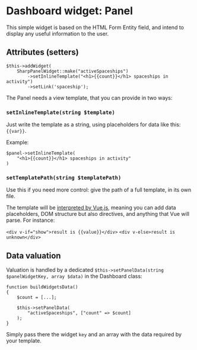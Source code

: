 # Dashboard widget: Panel

This simple widget is based on the HTML Form Entity field, and intend to display any useful information to the user.

## Attributes (setters)

    $this->addWidget(
        SharpPanelWidget::make("activeSpaceships")
            ->setInlineTemplate("<h1>{{count}}</h1> spaceships in activity")
            ->setLink('spaceship');

The Panel needs a view template, that you can provide in two ways:

### `setInlineTemplate(string $template)`

Just write the template as a string, using placeholders for data like this: `{{var}}`.

Example:

    $panel->setInlineTemplate(
        "<h1>{{count}}</h1> spaceships in activity"
    )


### `setTemplatePath(string $templatePath)`

Use this if you need more control: give the path of a full template, in its own file.

The template will be [interpreted by Vue.js](https://vuejs.org/v2/guide/syntax.html), meaning you can add data placeholders, DOM structure but also directives, and anything that Vue will parse. For instance:

`<div v-if="show">result is {{value}}</div>`
`<div v-else>result is unknown</div>`



## Data valuation

Valuation is handled by a dedicated `$this->setPanelData(string $panelWidgetKey, array $data)` in the Dashboard class:

    function buildWidgetsData()
    {
        $count = [...];
        
        $this->setPanelData(
            "activeSpaceships", ["count" => $count]
        );
    }

Simply pass there the widget `key` and an array with the data required by your template.